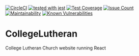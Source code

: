 [![CircleCI](https://circleci.com/gh/WebJamApps/JaMmusic.svg?style=svg)](https://circleci.com/gh/WebJamApps/CollegeLutheran)
[![tested with jest](https://img.shields.io/badge/tested_with-jest-99424f.svg)](https://github.com/facebook/jest) 
[![Test Coverage](https://api.codeclimate.com/v1/badges/3a208c3319a68215904f/test_coverage)](https://codeclimate.com/github/WebJamApps/CollegeLutheran/test_coverage)
[![Issue Count](https://codeclimate.com/github/WebJamApps/CollegeLutheran/badges/issue_count.svg)](https://codeclimate.com/github/WebJamApps/CollegeLutheran/issues)
[![Maintainability](https://api.codeclimate.com/v1/badges/3a208c3319a68215904f/maintainability)](https://codeclimate.com/github/WebJamApps/CollegeLutheran/maintainability)
[![Known Vulnerabilities](https://snyk.io/test/github/webjamapps/CollegeLutheran/badge.svg)](https://snyk.io/test/github/webjamapps/CollegeLutheran)
# CollegeLutheran
College Lutheran Church website running React
